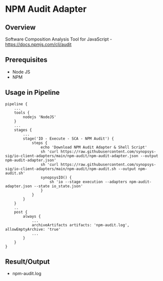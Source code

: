 # NPM Audit Adapter

## Overview

Software Composition Analysis Tool for JavaScript - https://docs.npmjs.com/cli/audit

## Prerequisites

- Node JS
- NPM

## Usage in Pipeline

````
pipeline {
    ...
    tools {
        nodejs 'NodeJS'
    }
    ...
    stages {
        ...
        stage('IO - Execute - SCA - NPM Audit') {
            steps {
                echo 'Download NPM Audit Adapter & Shell Script'
                sh 'curl https://raw.githubusercontent.com/synopsys-sig/io-client-adapters/main/npm-audit/npm-audit-adapter.json --output npm-audit-adapter.json'
                sh 'curl https://raw.githubusercontent.com/synopsys-sig/io-client-adapters/main/npm-audit/npm-audit.sh --output npm-audit.sh'
                synopsysIO() {
                    sh 'io --stage execution --adapters npm-audit-adapter.json --state io_state.json'
                }
            }
        }
    }
    ..
    post {
        always {
            ...
            archiveArtifacts artifacts: 'npm-audit.log', allowEmptyArchive: 'true'
            ...
        }
    }
}
````

## Result/Output

- npm-audit.log